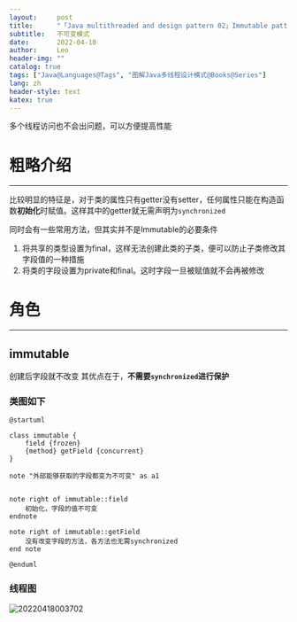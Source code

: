 ```yaml
---
layout:     post
title:      "「Java multithreaded and design pattern 02」Immutable pattern"
subtitle:   不可变模式
date:       2022-04-10
author:     Leo
header-img: ""
catalog: true
tags: ["Java@Languages@Tags", "图解Java多线程设计模式@Books@Series"]
lang: zh
header-style: text
katex: true
---
```


多个线程访问也不会出问题，可以方便提高性能

# 粗略介绍

---

比较明显的特征是，对于类的属性只有getter没有setter，任何属性只能在构造函数**初始化**时赋值。这样其中的getter就无需声明为`synchronized`

同时会有一些常用方法，但其实并不是Immutable的必要条件

1. 将共享的类型设置为final，这样无法创建此类的子类，便可以防止子类修改其字段值的一种措施
2. 将类的字段设置为private和final。这时字段一旦被赋值就不会再被修改

# 角色

---

## immutable

创建后字段就不改变
其优点在于，**不需要`synchronized`进行保护**

### 类图如下

```plantuml
@startuml

class immutable {
    field {frozen}
    {method} getField {concurrent}  
}

note "外部能够获取的字段都变为不可变" as a1


note right of immutable::field
    初始化，字段的值不可变
endnote

note right of immutable::getField
    没有改变字段的方法，各方法也无需synchronized
end note

@enduml
```

### 线程图
![20220418003702](https://s2.loli.net/2022/04/18/kiftAOZC6wd9oRS.png)

